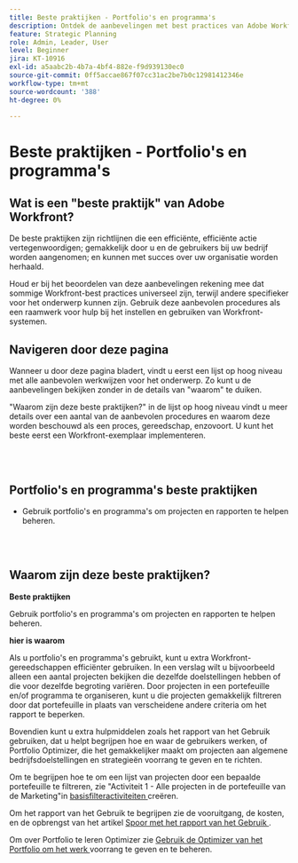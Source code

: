 ```yaml
---
title: Beste praktijken - Portfolio's en programma's
description: Ontdek de aanbevelingen met best practices van Adobe Workfront-experts over het instellen, beheren en gebruiken van portfolio's en programma's.
feature: Strategic Planning
role: Admin, Leader, User
level: Beginner
jira: KT-10916
exl-id: a5aabc2b-4b7a-4bf4-882e-f9d939130ec0
source-git-commit: 0ff5accae867f07cc31ac2be7b0c12981412346e
workflow-type: tm+mt
source-wordcount: '388'
ht-degree: 0%

---
```


# Beste praktijken - Portfolio&#39;s en programma&#39;s

## Wat is een &quot;beste praktijk&quot; van Adobe Workfront?

De beste praktijken zijn richtlijnen die een efficiënte, efficiënte actie vertegenwoordigen; gemakkelijk door u en de gebruikers bij uw bedrijf worden aangenomen; en kunnen met succes over uw organisatie worden herhaald.

Houd er bij het beoordelen van deze aanbevelingen rekening mee dat sommige Workfront-best practices universeel zijn, terwijl andere specifieker voor het onderwerp kunnen zijn. Gebruik deze aanbevolen procedures als een raamwerk voor hulp bij het instellen en gebruiken van Workfront-systemen.

## Navigeren door deze pagina

Wanneer u door deze pagina bladert, vindt u eerst een lijst op hoog niveau met alle aanbevolen werkwijzen voor het onderwerp. Zo kunt u de aanbevelingen bekijken zonder in de details van &quot;waarom&quot; te duiken.

&quot;Waarom zijn deze beste praktijken?&quot; in de lijst op hoog niveau vindt u meer details over een aantal van de aanbevolen procedures en waarom deze worden beschouwd als een proces, gereedschap, enzovoort. U kunt het beste eerst een Workfront-exemplaar implementeren.

</br>
</br>

## Portfolio&#39;s en programma&#39;s beste praktijken

* Gebruik portfolio&#39;s en programma&#39;s om projecten en rapporten te helpen beheren.

</br>
</br>

## Waarom zijn deze beste praktijken?

**Beste praktijken**

Gebruik portfolio&#39;s en programma&#39;s om projecten en rapporten te helpen beheren.

**hier is waarom**

Als u portfolio&#39;s en programma&#39;s gebruikt, kunt u extra Workfront-gereedschappen efficiënter gebruiken. In een verslag wilt u bijvoorbeeld alleen een aantal projecten bekijken die dezelfde doelstellingen hebben of die voor dezelfde begroting variëren. Door projecten in een portefeuille en/of programma te organiseren, kunt u die projecten gemakkelijk filtreren door dat portefeuille in plaats van verscheidene andere criteria om het rapport te beperken.

Bovendien kunt u extra hulpmiddelen zoals het rapport van het Gebruik gebruiken, dat u helpt begrijpen hoe en waar de gebruikers werken, of Portfolio Optimizer, die het gemakkelijker maakt om projecten aan algemene bedrijfsdoelstellingen en strategieën voorrang te geven en te richten.

Om te begrijpen hoe te om een lijst van projecten door een bepaalde portefeuille te filtreren, zie &quot;Activiteit 1 - Alle projecten in de portefeuille van de Marketing&quot;in [ basisfilteractiviteiten ](https://experienceleague.adobe.com/docs/workfront-learn/tutorials-workfront/reporting/basic-reporting/create-a-basic-filter-activity.html?lang=nl-NL) creëren.

Om het rapport van het Gebruik te begrijpen zie de vooruitgang, de kosten, en de opbrengst van het artikel [ Spoor met het rapport van het Gebruik ](https://experienceleague.adobe.com/docs/workfront/using/manage-resources/resource-utilization/view-utilization-information.html?lang=nl-NL#track-progress-cost-and-revenue-with-the-utilization-report).

Om over Portfolio te leren Optimizer zie [ Gebruik de Optimizer van het Portfolio om het werk ](https://experienceleague.adobe.com/docs/workfront-learn/tutorials-workfront/manage-work/portfolios/prioritize-and-manage-work-with-portfolios.html?lang=nl-NL) voorrang te geven en te beheren.
